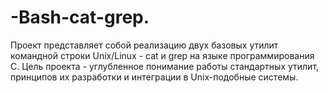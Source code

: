 # -Bash-cat-grep.
Проект представляет собой реализацию двух базовых утилит командной строки Unix/Linux - cat и grep на языке программирования C. Цель проекта - углубленное понимание работы стандартных утилит, принципов их разработки и интеграции в Unix-подобные системы.
